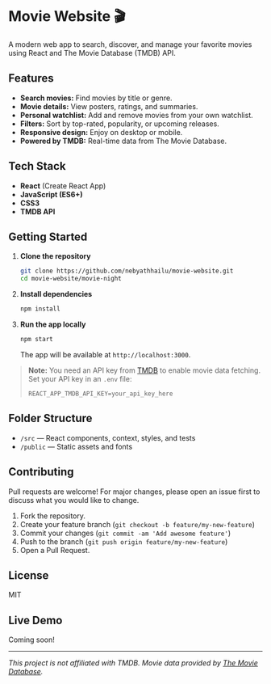 # Movie Website 🎬

A modern web app to search, discover, and manage your favorite movies using React and The Movie Database (TMDB) API.

## Features

- **Search movies:** Find movies by title or genre.
- **Movie details:** View posters, ratings, and summaries.
- **Personal watchlist:** Add and remove movies from your own watchlist.
- **Filters:** Sort by top-rated, popularity, or upcoming releases.
- **Responsive design:** Enjoy on desktop or mobile.
- **Powered by TMDB:** Real-time data from The Movie Database.

## Tech Stack

- **React** (Create React App)
- **JavaScript (ES6+)**
- **CSS3**
- **TMDB API**

## Getting Started

1. **Clone the repository**
   ```bash
   git clone https://github.com/nebyathhailu/movie-website.git
   cd movie-website/movie-night
   ```

2. **Install dependencies**
   ```bash
   npm install
   ```

3. **Run the app locally**
   ```bash
   npm start
   ```
   The app will be available at `http://localhost:3000`.

> **Note:** You need an API key from [TMDB](https://www.themoviedb.org/documentation/api) to enable movie data fetching. Set your API key in an `.env` file:
> ```
> REACT_APP_TMDB_API_KEY=your_api_key_here
> ```

## Folder Structure

- `/src` — React components, context, styles, and tests
- `/public` — Static assets and fonts

## Contributing

Pull requests are welcome! For major changes, please open an issue first to discuss what you would like to change.

1. Fork the repository.
2. Create your feature branch (`git checkout -b feature/my-new-feature`)
3. Commit your changes (`git commit -am 'Add awesome feature'`)
4. Push to the branch (`git push origin feature/my-new-feature`)
5. Open a Pull Request.

## License

MIT

## Live Demo

Coming soon!

---

_This project is not affiliated with TMDB. Movie data provided by [The Movie Database](https://www.themoviedb.org)._
